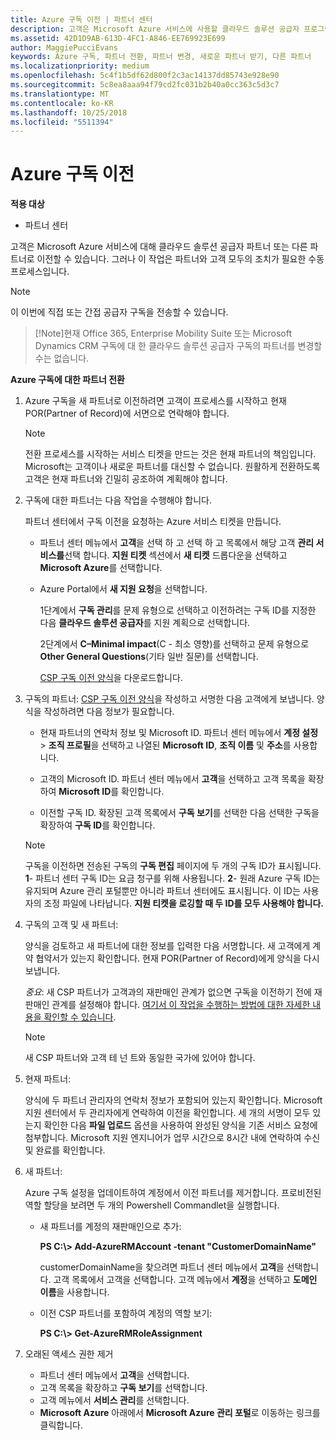 ```yaml
---
title: Azure 구독 이전 | 파트너 센터
description: 고객은 Microsoft Azure 서비스에 사용할 클라우드 솔루션 공급자 프로그램의 파트너를 변경할 수 있습니다. 그러나 이 작업은 파트너와 고객 모두의 조치가 필요한 수동 프로세스입니다.
ms.assetid: 42D1D9AB-613D-4FC1-A846-EE769923E699
author: MaggiePucciEvans
keywords: Azure 구독, 파트너 전환, 파트너 변경, 새로운 파트너 받기, 다른 파트너
ms.localizationpriority: medium
ms.openlocfilehash: 5c4f1b5df62d800f2c3ac14137dd85743e928e90
ms.sourcegitcommit: 5c8ea8aaa94f79cd2fc031b2b40a0cc363c5d3c7
ms.translationtype: MT
ms.contentlocale: ko-KR
ms.lasthandoff: 10/25/2018
ms.locfileid: "5511394"
---
```

# <a name="transfer-azure-subscriptions"></a>Azure 구독 이전 

**적용 대상**

-  파트너 센터

고객은 Microsoft Azure 서비스에 대해 클라우드 솔루션 공급자 파트너 또는 다른 파트너로 이전할 수 있습니다. 그러나 이 작업은 파트너와 고객 모두의 조치가 필요한 수동 프로세스입니다.

>[!Note]  
>이 이번에 직접 또는 간접 공급자 구독을 전송할 수 있습니다.

>[!Note]현재 Office 365, Enterprise Mobility Suite 또는 Microsoft Dynamics CRM 구독에 대 한 클라우드 솔루션 공급자 구독의 파트너를 변경할 수는 없습니다.



**Azure 구독에 대한 파트너 전환**

1.  Azure 구독을 새 파트너로 이전하려면 고객이 프로세스를 시작하고 현재 POR(Partner of Record)에 서면으로 연락해야 합니다. 

    >[!Note]
    >전환 프로세스를 시작하는 서비스 티켓을 만드는 것은 현재 파트너의 책임입니다. Microsoft는 고객이나 새로운 파트너를 대신할 수 없습니다. 원활하게 전환하도록 고객은 현재 파트너와 긴밀히 공조하여 계획해야 합니다.

2.  구독에 대한 파트너는 다음 작업을 수행해야 합니다.

    파트너 센터에서 구독 이전을 요청하는 Azure 서비스 티켓을 만듭니다.

    -   파트너 센터 메뉴에서 **고객**을 선택 하 고 선택 하 고 목록에서 해당 고객 **관리 서비스를**선택 합니다. **지원 티켓** 섹션에서 **새 티켓** 드롭다운을 선택하고 **Microsoft Azure**를 선택합니다.

    -   Azure Portal에서 **새 지원 요청**을 선택합니다.

        1단계에서 **구독 관리**를 문제 유형으로 선택하고 이전하려는 구독 ID를 지정한 다음 **클라우드 솔루션 공급자**를 지원 계획으로 선택합니다.

        2단계에서 **C–Minimal impact**(C - 최소 영향)를 선택하고 문제 유형으로 **Other General Questions**(기타 일반 질문)를 선택합니다.

        [CSP 구독 이전 양식](https://assets.windowsphone.com/5222c408-e546-4e01-b72a-2ec7d4c43d57/CSP_Subscription_Transfer_Form_Azure_InvariantCulture_Default.zip)을 다운로드합니다.

3.  구독의 파트너: [CSP 구독 이전 양식](https://assets.windowsphone.com/5222c408-e546-4e01-b72a-2ec7d4c43d57/CSP_Subscription_Transfer_Form_Azure_InvariantCulture_Default.zip)을 작성하고 서명한 다음 고객에게 보냅니다. 양식을 작성하려면 다음 정보가 필요합니다.

    -   현재 파트너의 연락처 정보 및 Microsoft ID. 파트너 센터 메뉴에서 **계정 설정** &gt; **조직 프로필**을 선택하고 나열된 **Microsoft ID**, **조직 이름** 및 **주소**를 사용합니다.

    -   고객의 Microsoft ID. 파트너 센터 메뉴에서 **고객**을 선택하고 고객 목록을 확장하여 **Microsoft ID**를 확인합니다.

    -   이전할 구독 ID. 확장된 고객 목록에서 **구독 보기**를 선택한 다음 선택한 구독을 확장하여 **구독 ID**를 확인합니다.

     >[!Note]
     >구독을 이전하면 전송된 구독의 **구독 편집** 페이지에 두 개의 구독 ID가 표시됩니다. **1**- 파트너 센터 구독 ID는 요금 청구를 위해 사용됩니다. 
    **2**- 원래 Azure 구독 ID는 유지되며 Azure 관리 포털뿐만 아니라 파트너 센터에도 표시됩니다. 이 ID는 사용자의 조정 파일에 나타납니다.  **지원 티켓을 로깅할 때 두 ID를 모두 사용해야 합니다.**

4.  구독의 고객 및 새 파트너:

    양식을 검토하고 새 파트너에 대한 정보를 입력한 다음 서명합니다. 새 고객에게 계약 협약서가 있는지 확인합니다. 현재 POR(Partner of Record)에게 양식을 다시 보냅니다.

    *중요*: 새 CSP 파트너가 고객과의 재판매인 관계가 없으면 구독을 이전하기 전에 재판매인 관계를 설정해야 합니다. [여기서 이 작업을 수행하는 방법에 대한 자세한 내용을 확인할 수 있습니다](request-a-relationship-with-a-customer.md).

    >[!Note]
    >새 CSP 파트너와 고객 테 넌 트와 동일한 국가에 있어야 합니다. 

5.  현재 파트너:

    양식에 두 파트너 관리자의 연락처 정보가 포함되어 있는지 확인합니다. Microsoft 지원 센터에서 두 관리자에게 연락하여 이전을 확인합니다. 세 개의 서명이 모두 있는지 확인한 다음 **파일 업로드** 옵션을 사용하여 완성된 양식을 기존 서비스 요청에 첨부합니다. Microsoft 지원 엔지니어가 업무 시간으로 8시간 내에 연락하여 수신 및 완료를 확인합니다.

6.  새 파트너:

    Azure 구독 설정을 업데이트하여 계정에서 이전 파트너를 제거합니다. 프로비전된 역할 할당을 보려면 두 개의 Powershell Commandlet을 실행합니다.

    -   새 파트너를 계정의 재판매인으로 추가:

        **PS C:\\&gt; Add-AzureRMAccount -tenant "CustomerDomainName"**

        customerDomainName을 찾으려면 파트너 센터 메뉴에서 **고객**을 선택합니다. 고객 목록에서 고객을 선택합니다. 고객 메뉴에서 **계정**을 선택하고 **도메인 이름**을 사용합니다.

    -   이전 CSP 파트너를 포함하여 계정의 역할 보기:

        **PS C:\\&gt; Get-AzureRMRoleAssignment**

7. 오래된 액세스 권한 제거

    -  파트너 센터 메뉴에서 **고객**을 선택합니다. 
    -  고객 목록을 확장하고 **구독 보기**를 선택합니다. 
    -  고객 메뉴에서 **서비스 관리**를 선택합니다. 
    -  **Microsoft Azure** 아래에서 **Microsoft Azure 관리 포털**로 이동하는 링크를 클릭합니다.

 

 



